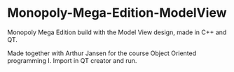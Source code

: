 # Monopoly-Mega-Edition-ModelView
Monopoly Mega Edition build with the Model View design, made in C++ and QT.

Made together with Arthur Jansen for the course Object Oriented programming I.
Import in QT creator and run.
